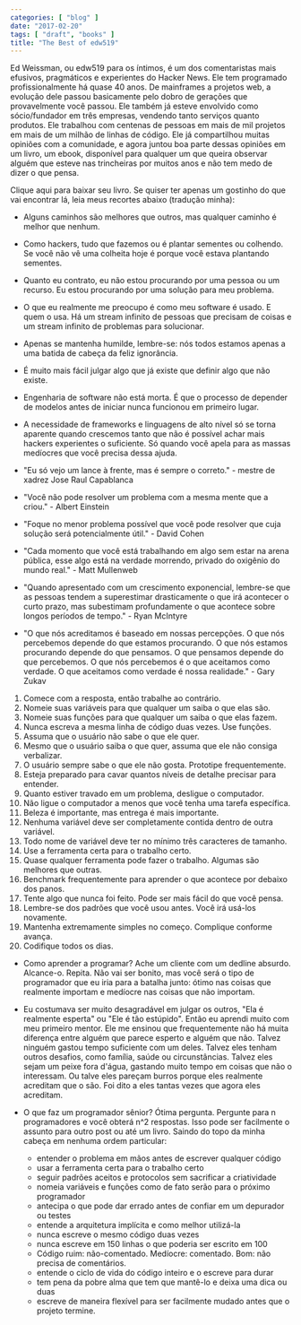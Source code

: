 ```yaml
---
categories: [ "blog" ]
date: "2017-02-20"
tags: [ "draft", "books" ]
title: "The Best of edw519"
---
```

Ed Weissman, ou edw519 para os íntimos, é um dos comentaristas mais
efusivos, pragmáticos e experientes do Hacker News. Ele tem programado
profissionalmente há quase 40 anos. De mainframes a projetos web,
a evolução dele passou basicamente pelo dobro de gerações que
provavelmente você passou. Ele também já esteve envolvido como
sócio/fundador em três empresas, vendendo tanto serviços quanto
produtos. Ele trabalhou com centenas de pessoas em mais de mil projetos
em mais de um milhão de linhas de código. Ele já compartilhou muitas
opiniões com a comunidade, e agora juntou boa parte dessas opiniões
em um livro, um ebook, disponível para qualquer um que queira observar
alguém que esteve nas trincheiras por muitos anos e não tem medo de
dizer o que pensa.

Clique aqui para baixar seu livro. Se quiser ter apenas um gostinho do
que vai encontrar lá, leia meus recortes abaixo (tradução minha):

 - Alguns caminhos são melhores que outros, mas qualquer caminho é
 melhor que nenhum.
 - Como hackers, tudo que fazemos ou é plantar sementes ou colhendo. Se
 você não vê uma colheita hoje é porque você estava plantando
 sementes.
 - Quanto eu contrato, eu não estou procurando por uma pessoa ou um
 recurso. Eu estou procurando por uma solução para meu problema.
 - O que eu realmente me preocupo é como meu software é usado. E quem
 o usa. Há um stream infinito de pessoas que precisam de coisas e um
 stream infinito de problemas para solucionar.
 - Apenas se mantenha humilde, lembre-se: nós todos estamos apenas a
 uma batida de cabeça da feliz ignorância.
 - É muito mais fácil julgar algo que já existe que definir algo que
 não existe.
 - Engenharia de software não está morta. É que o processo de depender
 de modelos antes de iniciar nunca funcionou em primeiro lugar.
 - A necessidade de frameworks e linguagens de alto nível só se
 torna aparente quando crescemos tanto que não é possível achar mais
 hackers experientes o suficiente. Só quando você apela para as massas
 medíocres que você precisa dessa ajuda.

 - "Eu só vejo um lance à frente, mas é sempre o correto." - mestre
 de xadrez Jose Raul Capablanca
 - "Você não pode resolver um problema com a mesma mente que a criou." -
 Albert Einstein
 - "Foque no menor problema possível que você pode resolver que cuja
 solução será potencialmente útil." - David Cohen
 - "Cada momento que você está trabalhando em algo sem estar na arena
 pública, esse algo está na verdade morrendo, privado do oxigênio do
 mundo real." - Matt Mullenweb
 - "Quando apresentado com um crescimento exponencial, lembre-se que
 as pessoas tendem a superestimar drasticamente o que irá acontecer o
 curto prazo, mas subestimam profundamente o que acontece sobre longos
 períodos de tempo." - Ryan McIntyre
 - "O que nós acreditamos é baseado em nossas percepções. O que
 nós percebemos depende do que estamos procurando. O que nós estamos
 procurando depende do que pensamos. O que pensamos depende do que
 percebemos. O que nós percebemos é o que aceitamos como verdade. O
 que aceitamos como verdade é nossa realidade." - Gary Zukav

 1. Comece com a resposta, então trabalhe ao contrário.
 1. Nomeie suas variáveis para que qualquer um saiba o que elas são.
 1. Nomeie suas funções para que qualquer um saiba o que elas fazem.
 1. Nunca escreva a mesma linha de código duas vezes. Use funções.
 1. Assuma que o usuário não sabe o que ele quer.
 1. Mesmo que o usuário saiba o que quer, assuma que ele não consiga
 verbalizar.
 1. O usuário sempre sabe o que ele não gosta. Prototipe
 frequentemente.
 1. Esteja preparado para cavar quantos níveis de detalhe precisar para
 entender.
 1. Quanto estiver travado em um problema, desligue o computador.
 1. Não ligue o computador a menos que você tenha uma tarefa
 específica.
 1. Beleza é importante, mas entrega é mais importante.
 1. Nenhuma variável deve ser completamente contida dentro de outra
 variável.
 1. Todo nome de variável deve ter no mínimo três caracteres de
 tamanho.
 1. Use a ferramenta certa para o trabalho certo.
 1. Quase qualquer ferramenta pode fazer o trabalho. Algumas são melhores
 que outras.
 1. Benchmark frequentemente para aprender o que acontece por debaixo
 dos panos.
 1. Tente algo que nunca foi feito. Pode ser mais fácil do que você
 pensa.
 1. Lembre-se dos padrões que você usou antes. Você irá usá-los
 novamente.
 1. Mantenha extremamente simples no começo. Complique conforme avança.
 1. Codifique todos os dias.

 - Como aprender a programar? Ache um cliente com um dedline
 absurdo. Alcance-o. Repita. Não vai ser bonito, mas você será o tipo
 de programador que eu iria para a batalha junto: ótimo nas coisas que
 realmente importam e medíocre nas coisas que não importam.

 - Eu costumava ser muito desagradável em julgar os outros, "Ela é
 realmente esperta" ou "Ele é tão estúpido". Então eu aprendi muito
 com meu primeiro mentor. Ele me ensinou que frequentemente não há muita
 diferença entre alguém que parece esperto e alguém que não. Talvez
 ninguém gastou tempo suficiente com um deles. Talvez eles tenham
 outros desafios, como família, saúde ou circunstâncias. Talvez eles
 sejam um peixe fora d'água, gastando muito tempo em coisas que não o
 interessam. Ou talve eles pareçam burros porque eles realmente acreditam
 que o são. Foi dito a eles tantas vezes que agora eles acreditam.

 - O que faz um programador sênior? Ótima pergunta. Pergunte para n
 programadores e você obterá n^2 respostas. Isso pode ser facilmente
 o assunto para outro post ou até um livro. Saindo do topo da minha
 cabeça em nenhuma ordem particular:

   - entender o problema em mãos antes de escrever qualquer código
   - usar a ferramenta certa para o trabalho certo
   - seguir padrões aceitos e protocolos sem sacrificar a criatividade
   - nomeia variáveis e funções como de fato serão para o próximo
   programador
   - antecipa o que pode dar errado antes de confiar em um depurador ou
   testes
   - entende a arquitetura implícita e como melhor utilizá-la
   - nunca escreve o mesmo código duas vezes
   - nunca escreve em 150 linhas o que poderia ser escrito em 100
   - Código ruim: não-comentado. Medíocre: comentado. Bom: não
   precisa de comentários.
   - entende o ciclo de vida do código inteiro e o escreve para durar
   - tem pena da pobre alma que tem que mantê-lo e deixa uma dica ou
   duas
   - escreve de maneira flexível para ser facilmente mudado antes que
   o projeto termine.

